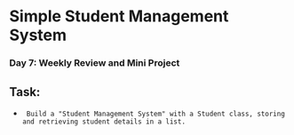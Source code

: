 # Simple Student Management System

### Day 7: Weekly Review and Mini Project
## Task:
-      Build a "Student Management System" with a Student class, storing and retrieving student details in a list.

